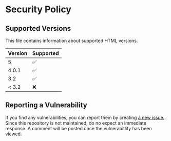 # Security Policy

## Supported Versions
This file contains information about supported HTML versions.

| Version | Supported          |
| ------- | ------------------ |
| 5       | :white_check_mark: |
| 4.0.1   | :white_check_mark: |
| 3.2     | :white_check_mark: |
| < 3.2   | :x:                |

## Reporting a Vulnerability
If you find any vulnerabilities, you can report them by creating [a new issue.](https://github.com/Ascendus/PersonalBlogAssignment/issues/new). Since this repository is not maintained, do no expect an immediate response. A comment will be posted once the vulnerabitlity has been viewed.
